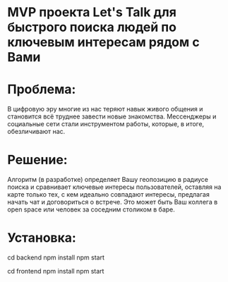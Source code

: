 # MVP проекта Let's Talk для быстрого поиска людей по ключевым интересам рядом с Вами

# Проблема:
В цифровую эру многие из нас теряют навык живого общения и становится всё труднее завести новые знакомства.
Мессенджеры и социальные сети стали инструментом работы, которые, в итоге, обезличивают нас.

# Решение:
Алгоритм (в разработке) определяет Вашу геопозицию в радиусе поиска и сравнивает ключевые интересы пользователей, оставляя на карте только тех, с кем идеально совпадают интересы, предлагая начать чат и договориться о встрече.
Это может быть Ваш коллега в open space или человек за соседним столиком в баре.

# Установка:
cd backend
npm install
npm start

cd frontend
npm install
npm start

